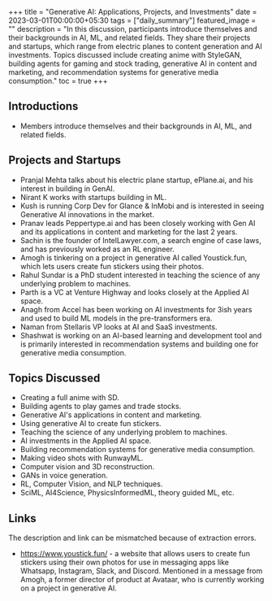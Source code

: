 +++
title =  "Generative AI: Applications, Projects, and Investments"
date = 2023-03-01T00:00:00+05:30
tags = ["daily_summary"]
featured_image = ""
description = "In this discussion, participants introduce themselves and their backgrounds in AI, ML, and related fields. They share their projects and startups, which range from electric planes to content generation and AI investments. Topics discussed include creating anime with StyleGAN, building agents for gaming and stock trading, generative AI in content and marketing, and recommendation systems for generative media consumption."
toc = true
+++

## Introductions
- Members introduce themselves and their backgrounds in AI, ML, and related fields.

## Projects and Startups
- Pranjal Mehta talks about his electric plane startup, ePlane.ai, and his interest in building in GenAI.
- Nirant K works with startups building in ML.
- Kush is running Corp Dev for Glance & InMobi and is interested in seeing Generative AI innovations in the market.
- Pranav leads Peppertype.ai and has been closely working with Gen AI and its applications in content and marketing for the last 2 years.
- Sachin is the founder of IntelLawyer.com, a search engine of case laws, and has previously worked as an RL engineer.
- Amogh is tinkering on a project in generative AI called Youstick.fun, which lets users create fun stickers using their photos.
- Rahul Sundar is a PhD student interested in teaching the science of any underlying problem to machines.
- Parth is a VC at Venture Highway and looks closely at the Applied AI space.
- Anagh from Accel has been working on AI investments for 3ish years and used to build ML models in the pre-transformers era.
- Naman from Stellaris VP looks at AI and SaaS investments.
- Shashwat is working on an AI-based learning and development tool and is primarily interested in recommendation systems and building one for generative media consumption.

## Topics Discussed
- Creating a full anime with SD.
- Building agents to play games and trade stocks.
- Generative AI's applications in content and marketing.
- Using generative AI to create fun stickers.
- Teaching the science of any underlying problem to machines.
- AI investments in the Applied AI space.
- Building recommendation systems for generative media consumption.
- Making video shots with RunwayML.
- Computer vision and 3D reconstruction.
- GANs in voice generation.
- RL, Computer Vision, and NLP techniques.
- SciML, AI4Science, PhysicsInformedML, theory guided ML, etc.

## Links
The description and link can be mismatched because of extraction errors.

- https://www.youstick.fun/ - a website that allows users to create fun stickers using their own photos for use in messaging apps like Whatsapp, Instagram, Slack, and Discord. Mentioned in a message from Amogh, a former director of product at Avataar, who is currently working on a project in generative AI.